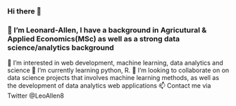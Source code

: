 ### Hi there 👋
### 👋 I’m Leonard-Allen, I have a background in Agricutural & Applied Economics(MSc) as well as a strong data science/analytics background
👀 I’m interested in web development, machine learning, data analytics and science
🌱 I’m currently learning python, R.
💞️ I’m looking to collaborate on on data science projects that involves machine learning methods, as well as the development of data analytics web applications
📫 Contact me via Twitter @LeoAllen8

<!--
**leoallen8/leoallen8** is a ✨ _special_ ✨ repository because its `README.md` (this file) appears on your GitHub profile.

Here are some ideas to get you started:

- 🔭 I’m currently working on ...
- 🌱 I’m currently learning ...
- 👯 I’m looking to collaborate on ...
- 🤔 I’m looking for help with ...
- 💬 Ask me about ...
- 📫 How to reach me: ...
- 😄 Pronouns: ...
- ⚡ Fun fact: ...
-->
